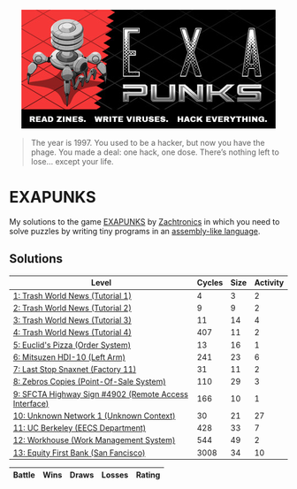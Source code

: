 <p align="center"><a href="https://store.steampowered.com/app/716490/EXAPUNKS/" target="_blank" rel="noopener noreferrer"><img src="assets/header.jpg" alt="EXAPUNKS logo"></a></p>

> The year is 1997. You used to be a hacker, but now you have the phage. You made a deal: one hack, one dose. There’s nothing left to lose… except your life.

# EXAPUNKS

My solutions to the game [EXAPUNKS](https://store.steampowered.com/app/716490/EXAPUNKS/) by [Zachtronics](https://www.zachtronics.com/) in which you need to solve puzzles by writing tiny programs in an [assembly-like language](https://steamcommunity.com/sharedfiles/filedetails/?id=1480557969).

## Solutions

<!-- EXA_START -->
| Level                                                                                                                       | Cycles | Size | Activity |
|-----------------------------------------------------------------------------------------------------------------------------|--------|------|----------|
| [1: Trash World News (Tutorial 1)](solutions/01-trash-world-news-tutorial-1)                                                | 4      | 3    | 2        |
| [2: Trash World News (Tutorial 2)](solutions/02-trash-world-news-tutorial-2)                                                | 9      | 9    | 2        |
| [3: Trash World News (Tutorial 3)](solutions/03-trash-world-news-tutorial-3)                                                | 11     | 14   | 4        |
| [4: Trash World News (Tutorial 4)](solutions/04-trash-world-news-tutorial-4)                                                | 407    | 11   | 2        |
| [5: Euclid's Pizza (Order System)](solutions/05-euclids-pizza-order-system)                                                 | 13     | 16   | 1        |
| [6: Mitsuzen HDI-10 (Left Arm)](solutions/06-mitsuzen-hdi-10-left-arm)                                                      | 241    | 23   | 6        |
| [7: Last Stop Snaxnet (Factory 11)](solutions/07-last-stop-snaxnet-factory-11)                                              | 31     | 11   | 2        |
| [8: Zebros Copies (Point-Of-Sale System)](solutions/08-zebros-copies-point-of-sale-system)                                  | 110    | 29   | 3        |
| [9: SFCTA Highway Sign #4902 (Remote Access Interface)](solutions/09-sfcta-highway-sign-4902-remote-access-interface)       | 166    | 10   | 1        |
| [10: Unknown Network 1 (Unknown Context)](solutions/10-unknown-network-1-unknown-context)                                   | 30     | 21   | 27       |
| [11: UC Berkeley (EECS Department)](solutions/11-uc-berkeley-eecs-department)                                               | 428    | 33   | 7        |
| [12: Workhouse (Work Management System)](solutions/12-workhouse-work-management-system)                                     | 544    | 49   | 2        |
| [13: Equity First Bank (San Fancisco)](solutions/13-equity-first-bank-san-fancisco)                                         | 3008   | 34   | 10       |

| Battle                                                                                                                     | Wins | Draws | Losses | Rating |
|----------------------------------------------------------------------------------------------------------------------------|------|-------|--------|--------|
<!-- EXA_END -->
